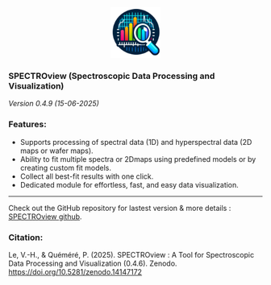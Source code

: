 <div style="text-align: center;">
    <img src="icon3.png" alt="icon3.png" width="100" height="100">
</div>

### SPECTROview (Spectroscopic Data Processing and Visualization)

*Version 0.4.9 (15-06-2025)*

### Features:
- Supports processing of spectral data (1D) and hyperspectral data (2D maps or wafer maps). 
- Ability to fit multiple spectra or 2Dmaps using predefined models or by creating custom fit models.
- Collect all best-fit results with one click.
- Dedicated module for effortless, fast, and easy data visualization.
____
Check out the GitHub repository for lastest version & more details : [SPECTROview github](https://github.com/CEA-MetroCarac/spectroview).


### Citation: 
Le, V.-H., & Quéméré, P. (2025). SPECTROview : A Tool for Spectroscopic Data Processing and Visualization (0.4.6). Zenodo. https://doi.org/10.5281/zenodo.14147172


